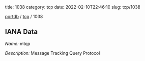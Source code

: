 title: 1038
category: tcp
date: 2022-02-10T22:46:10
slug: tcp/1038

[portdb](/) / [tcp](/category/tcp.html) / 1038


## IANA Data

_Name:_ mtqp

_Description:_ Message Tracking Query Protocol

